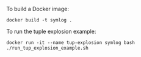 To build a Docker image:

    docker build -t symlog .
  
To run the tuple explosion example:

    docker run -it --name tup-explosion symlog bash
    ./run_tup_explosion_example.sh
